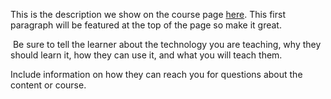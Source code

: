 This is the description we show on the course page [here](https://lab.github.com/itsmikita/introduction-to-bedroom-music-production). This first paragraph will be featured at the top of the page so make it great.
​

​
Be sure to tell the learner about the technology you are teaching, why they should learn it, how they can use it, and what you will teach them.
​


Include information on how they can reach you for questions about the content or course. 